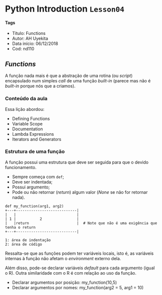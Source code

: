 # Python Introduction `Lesson04`

#### Tags
* Título: Functions
* Autor: AH Uyekita
* Data início: 06/12/2018
* Cod: nd110

## _Functions_

A função nada mais é que a abstração de uma rotina (ou _script_) encapsulado num simples _call_ de uma função _built-in_ (parece mas não é _built-in_ porque nós que a criamos).

### Conteúdo da aula

Essa lição abordou:

* Defining Functions
* Variable Scope
* Documentation
* Lambda Expressions
* Iterators and Generators

### Estrutura de uma função

A função possui uma estrutura que deve ser seguida para que o devido funcionamento.

* Sempre começa com `def`;
* Deve ser indentada;
* Possui argumento;
* Pode ou não retornar (_return_) algum valor (_None_ se não for retornar nada).

```
def my_function(arg1, arg2)
+---+----------------------------|
|   |                            |
| 1 |           2                |
|   |return                      |  # Note que não é uma exigência que tenha o return
+---+----------------------------|

1: área de indentação
2: área de código
```
Ressalta-se que as funções podem ter variáveis locais, isto é, as variáveis internas à função não afetam o _environment_ externo dela.

Além disso, pode-se declarar variáveis _default_ para cada argumento (igual o R). Outra similaridade com o R é com relação ao uso da função.

* Declarar argumentos por posição: my_function(10,5)
* Declarar argumentos por nomes: my_function(arg2 = 5, arg1 = 10)
